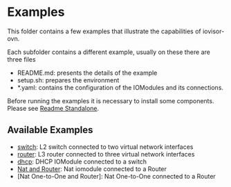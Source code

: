 # Examples

This folder contains a few examples that illustrate the capabilities of
iovisor-ovn.

Each subfolder contains a different example, usually on these there are three files

* README.md: presents the details of the example
* setup.sh: prepares the environment
* *.yaml: contains the configuration of the IOModules and its connections.

Before running the examples it is necessary to install some components.
Please see [Readme Standalone](../README_STANDALONE.md).

## Available Examples
* [switch](switch): L2 switch connected to two virtual network interfaces
* [router](router): L3 router connected to three virtual network interfaces
* [dhcp](dhcp): DHCP IOModule connected to a switch
* [Nat and Router](nat_router): Nat iomodule connected to a Router
* [Nat One-to-One and Router]: Nat One-to-One connected to a Router
